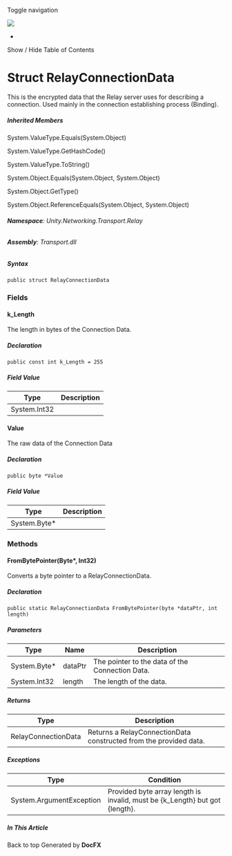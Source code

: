<div id="wrapper">

<div>

<div class="container">

<div class="navbar-header">

Toggle navigation

<img src="../logo.svg" id="logo" class="svg" />

</div>

<div id="navbar" class="collapse navbar-collapse">

<div class="form-group">

</div>

</div>

</div>

<div class="subnav navbar navbar-default">

<div id="breadcrumb" class="container hide-when-search">

-   

</div>

</div>

</div>

<div class="container body-content hide-when-search" role="main">

<div class="sidenav hide-when-search">

Show / Hide Table of Contents

<div id="sidetoggle" class="sidetoggle collapse">

<div id="sidetoc">

</div>

</div>

</div>

<div class="article row grid-right">

<div class="col-md-10">

# Struct RelayConnectionData

<div class="markdown level0 summary">

This is the encrypted data that the Relay server uses for describing a
connection. Used mainly in the connection establishing process
(Binding).

</div>

<div class="markdown level0 conceptual">

</div>

<div class="inheritedMembers">

##### Inherited Members

<div>

System.ValueType.Equals(System.Object)

</div>

<div>

System.ValueType.GetHashCode()

</div>

<div>

System.ValueType.ToString()

</div>

<div>

System.Object.Equals(System.Object, System.Object)

</div>

<div>

System.Object.GetType()

</div>

<div>

System.Object.ReferenceEquals(System.Object, System.Object)

</div>

</div>

###### **Namespace**: Unity.Networking.Transport.Relay

###### **Assembly**: Transport.dll

##### Syntax

<div class="codewrapper">

``` lang-csharp
public struct RelayConnectionData
```

</div>

### Fields

#### k_Length

<div class="markdown level1 summary">

The length in bytes of the Connection Data.

</div>

<div class="markdown level1 conceptual">

</div>

##### Declaration

<div class="codewrapper">

``` lang-csharp
public const int k_Length = 255
```

</div>

##### Field Value

| Type         | Description |
|--------------|-------------|
| System.Int32 |             |

#### Value

<div class="markdown level1 summary">

The raw data of the Connection Data

</div>

<div class="markdown level1 conceptual">

</div>

##### Declaration

<div class="codewrapper">

``` lang-csharp
public byte *Value
```

</div>

##### Field Value

| Type          | Description |
|---------------|-------------|
| System.Byte\* |             |

### Methods

#### FromBytePointer(Byte\*, Int32)

<div class="markdown level1 summary">

Converts a byte pointer to a RelayConnectionData.

</div>

<div class="markdown level1 conceptual">

</div>

##### Declaration

<div class="codewrapper">

``` lang-csharp
public static RelayConnectionData FromBytePointer(byte *dataPtr, int length)
```

</div>

##### Parameters

| Type          | Name    | Description                                     |
|---------------|---------|-------------------------------------------------|
| System.Byte\* | dataPtr | The pointer to the data of the Connection Data. |
| System.Int32  | length  | The length of the data.                         |

##### Returns

| Type                | Description                                                       |
|---------------------|-------------------------------------------------------------------|
| RelayConnectionData | Returns a RelayConnectionData constructed from the provided data. |

##### Exceptions

| Type                     | Condition                                                                   |
|--------------------------|-----------------------------------------------------------------------------|
| System.ArgumentException | Provided byte array length is invalid, must be {k_Length} but got {length}. |

</div>

<div class="hidden-sm col-md-2" role="complementary">

<div class="sideaffix">

<div class="contribution">

</div>

##### In This Article

<div>

</div>

</div>

</div>

</div>

</div>

<div class="grad-bottom">

</div>

<div class="footer">

<div class="container">

Back to top Generated by **DocFX**

</div>

</div>

</div>
